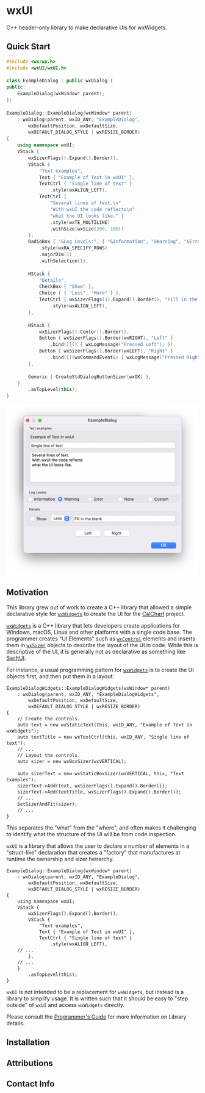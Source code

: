 # wxUI
C++ header-only library to make declarative UIs for wxWidgets.

## Quick Start

```cpp
#include <wx/wx.h>
#include <wxUI/wxUI.h>

class ExampleDialog : public wxDialog {
public:
    ExampleDialog(wxWindow* parent);
};

ExampleDialog::ExampleDialog(wxWindow* parent)
    : wxDialog(parent, wxID_ANY, "ExampleDialog",
        wxDefaultPosition, wxDefaultSize,
        wxDEFAULT_DIALOG_STYLE | wxRESIZE_BORDER)
{
    using namespace wxUI;
    VStack {
        wxSizerFlags().Expand().Border(),
        VStack {
            "Text examples",
            Text { "Example of Text in wxUI" },
            TextCtrl { "Single line of text" }
                .style(wxALIGN_LEFT),
            TextCtrl {
                "Several lines of text.\n"
                "With wxUI the code reflects\n"
                "what the UI looks like." }
                .style(wxTE_MULTILINE)
                .withSize(wxSize(200, 100))
        },
        RadioBox { "&Log Levels:", { "&Information", "&Warning", "&Error", "&None", "&Custom" } }
            .style(wxRA_SPECIFY_ROWS)
            .majorDim(1)
            .withSelection(1),

        HStack {
            "Details",
            CheckBox { "Show" },
            Choice { { "Less", "More" } },
            TextCtrl { wxSizerFlags(1).Expand().Border(), "Fill in the blank" }
                .style(wxALIGN_LEFT),
        },

        HStack {
            wxSizerFlags().Center().Border(),
            Button { wxSizerFlags().Border(wxRIGHT), "Left" }
                .bind([]() { wxLogMessage("Pressed Left"); }),
            Button { wxSizerFlags().Border(wxLEFT), "Right" }
                .bind([](wxCommandEvent&) { wxLogMessage("Pressed Right"); }),
        },

        Generic { CreateStdDialogButtonSizer(wxOK) },
    }
        .asTopLevel(this);
}
```
<img src="docs/images/ExampleDialog.png"/>



## Motivation
This library grew out of work to create a C++ library that allowed a simple declarative style for [`wxWidgets`](https://www.wxwidgets.org) to create the UI for the [CalChart](https://github.com/calband/calchart) project.  

[`wxWidgets`](https://www.wxwidgets.org) is a C++ library that lets developers create applications for Windows, macOS, Linux and other platforms with a single code base.  The programmer creates "UI Elements" such as [`wxControl`](https://docs.wxwidgets.org/3.2/classwx_control.html) elements and inserts them in [`wxSizer`](https://docs.wxwidgets.org/3.2/classwx_sizer.html) objects to describe the layout of the UI in code.  While this is descriptive of the UI, it is generally not as declarative as something like [SwiftUI](https://developer.apple.com/xcode/swiftui/).

For instance, a usual programming pattern for [`wxWidgets`](https://www.wxwidgets.org) is to create the UI objects first, and then put them in a layout: 

```
ExampleDialogWidgets::ExampleDialogWidgets(wxWindow* parent)
    : wxDialog(parent, wxID_ANY, "ExampleDialogWidgets",
        wxDefaultPosition, wxDefaultSize,
        wxDEFAULT_DIALOG_STYLE | wxRESIZE_BORDER)
{
    // Create the controls.
    auto text = new wxStaticText(this, wxID_ANY, "Example of Text in wxWidgets");
    auto textTitle = new wxTextCtrl(this, wxID_ANY, "Single line of text");
    // ...
    // Layout the controls.
    auto sizer = new wxBoxSizer(wxVERTICAL);

    auto sizerText = new wxStaticBoxSizer(wxVERTICAL, this, "Text Examples");
    sizerText->Add(text, wxSizerFlags().Expand().Border());
    sizerText->Add(textTitle, wxSizerFlags().Expand().Border());
    // ...
    SetSizerAndFit(sizer);
    // ...
}
```

This separates the "what" from the "where", and often makes it challenging to identify what the structure of the UI will be from code inspection.

`wxUI` is a library that allows the user to declare a number of elements in a "struct-like" declaration that creates a "factory" that manufactures at runtime the ownership and sizer heirarchy.


```
ExampleDialog::ExampleDialog(wxWindow* parent)
    : wxDialog(parent, wxID_ANY, "ExampleDialog",
        wxDefaultPosition, wxDefaultSize,
        wxDEFAULT_DIALOG_STYLE | wxRESIZE_BORDER)
{
    using namespace wxUI;
    VStack {
        wxSizerFlags().Expand().Border(),
        VStack {
            "Text examples",
            Text { "Example of Text in wxUI" },
            TextCtrl { "Single line of text" }
                .style(wxALIGN_LEFT),
    // ...
        },
    // ...
    }
        .asTopLevel(this);
}
```

`wxUI` is not intended to be a replacement for `wxWidgets`, but instead is a library to simplify usage.  It is written such that it should be easy to "step outside" of `wxUI` and access `wxWidgets` directly.

Please consult the [Programmer's Guide](docs/ProgrammersGuide.md) for more information on Library details.

## Installation


## Attributions


## Contact Info


